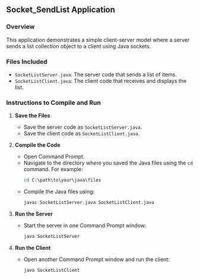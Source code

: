 ## Socket_SendList Application

### Overview
This application demonstrates a simple client-server model where a server sends a list collection object to a client using Java sockets.

### Files Included
- `SocketListServer.java`: The server code that sends a list of items.
- `SocketListClient.java`: The client code that receives and displays the list.

### Instructions to Compile and Run

1. **Save the Files**
   - Save the server code as `SocketListServer.java`.
   - Save the client code as `SocketListClient.java`.

2. **Compile the Code**
   - Open Command Prompt.
   - Navigate to the directory where you saved the Java files using the `cd` command. For example:
     ```cmd
     cd C:\path\to\your\java\files
     ```
   - Compile the Java files using:
     ```cmd
     javac SocketListServer.java SocketListClient.java
     ```

3. **Run the Server**
   - Start the server in one Command Prompt window:
     ```cmd
     java SocketListServer
     ```

4. **Run the Client**
   - Open another Command Prompt window and run the client:
     ```cmd
     java SocketListClient
     ```
